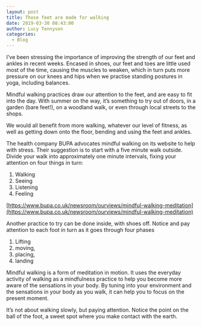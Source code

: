 ```yaml
---
layout: post
title: Those feet are made for walking
date: 2019-03-30 08:43:00
author: Lucy Tennyson
categories:
  - Blog
---
```


I’ve been stressing the importance of improving the strength of our feet and ankles in recent weeks. Encased in shoes, our feet and toes are little used most of the time, causing the muscles to weaken, which in turn puts more pressure on our knees and hips when we practise standing postures in yoga, including balances.

Mindful walking practices draw our attention to the feet, and are easy to fit into the day. With summer on the way, it’s something to try out of doors, in a garden (bare feet!), on a woodland walk, or even through local streets to the shops.

We would all benefit from more walking, whatever our level of fitness, as well as getting down onto the floor, bending and using the feet and ankles. 

The health company BUPA advocates mindful walking on its website to help with stress. Their suggestion is to start with a five minute walk outside. Divide your walk into approximately one minute intervals, fixing your attention on four things in turn:

1. Walking
2. Seeing 
3. Listening 
4. Feeling

[https://www.bupa.co.uk/newsroom/ourviews/mindful-walking-meditation](https://www.bupa.co.uk/newsroom/ourviews/mindful-walking-meditation)

Another practice to try can be done inside, with shoes off. Notice and pay attention to each foot in turn as it goes through four phases

1. Lifting
2. moving, 
3. placing, 
4. landing 

Mindful walking is a form of meditation in motion. It uses the everyday activity of walking as a mindfulness practice to help you become more aware of the sensations in your body. By tuning into your environment and the sensations in your body as you walk, it can help you to focus on the present moment. 

It’s not about walking slowly, but paying attention. Notice the point on the ball of the foot, a sweet spot where you make contact with the earth.